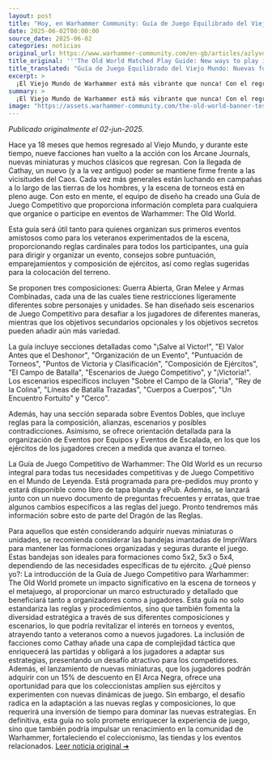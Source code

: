```yaml
---
layout: post
title: "Hoy, en Warhammer Community: Guía de Juego Equilibrado del Viejo Mundo: Nuevas formas de jugar en el Mundo de Leyenda - Comunidad Warhammer"
date: 2025-06-02T00:00:00
source_date: 2025-06-02
categories: noticias
original_url: https://www.warhammer-community.com/en-gb/articles/azlyvdkm/the-old-world-matched-play-guide-new-ways-to-play-in-the-world-of-legend/
title_original: '''The Old World Matched Play Guide: New ways to play in the World of Legend - Warhammer Community'''
title_translated: "Guía de Juego Equilibrado del Viejo Mundo: Nuevas formas de jugar en el Mundo de Leyenda - Comunidad Warhammer"
excerpt: >
  ¡El Viejo Mundo de Warhammer está más vibrante que nunca! Con el regreso de nueve facciones y la llegada de Cathay, los jugadores tienen nuevas y emocionantes formas de enfrentarse al Caos. La nueva Guía de Juego Equilibrado es el recurso definitivo para organizar y participar en eventos competitivos, ofreciendo reglas cardinales, consejos de organización y emocionantes escenarios de juego. Tanto si eres un veterano como si estás organizando tu primer evento, esta guía te proporcionará todo lo necesario para triunfar en el campo de batalla. Prepárate para unirte a la acción y descubrir nuevas estrategias en el Mundo de Leyenda.
summary: >
  ¡El Viejo Mundo de Warhammer está más vibrante que nunca! Con el regreso de nueve facciones y la llegada de Cathay, los jugadores tienen nuevas y emocionantes formas de enfrentarse al Caos. La nueva Guía de Juego Equilibrado es el recurso definitivo para organizar y participar en eventos competitivos, ofreciendo reglas cardinales, consejos de organización y emocionantes escenarios de juego. Tanto si eres un veterano como si estás organizando tu primer evento, esta guía te proporcionará todo lo necesario para triunfar en el campo de batalla. Prepárate para unirte a la acción y descubrir nuevas estrategias en el Mundo de Leyenda.
image: "https://assets.warhammer-community.com/the-old-world-banner-test.jpg"
---
```


*Publicado originalmente el 02-jun-2025.*

Hace ya 18 meses que hemos regresado al Viejo Mundo, y durante este tiempo, nueve facciones han vuelto a la acción con los Arcane Journals, nuevas miniaturas y muchos clásicos que regresan. Con la llegada de Cathay, un nuevo (y a la vez antiguo) poder se mantiene firme frente a las vicisitudes del Caos. Cada vez más generales están luchando en campañas a lo largo de las tierras de los hombres, y la escena de torneos está en pleno auge. Con esto en mente, el equipo de diseño ha creado una Guía de Juego Competitivo que proporciona información completa para cualquiera que organice o participe en eventos de Warhammer: The Old World.

Esta guía será útil tanto para quienes organizan sus primeros eventos amistosos como para los veteranos experimentados de la escena, proporcionando reglas cardinales para todos los participantes, una guía para dirigir y organizar un evento, consejos sobre puntuación, emparejamientos y composición de ejércitos, así como reglas sugeridas para la colocación del terreno.

Se proponen tres composiciones: Guerra Abierta, Gran Melee y Armas Combinadas, cada una de las cuales tiene restricciones ligeramente diferentes sobre personajes y unidades. Se han diseñado seis escenarios de Juego Competitivo para desafiar a los jugadores de diferentes maneras, mientras que los objetivos secundarios opcionales y los objetivos secretos pueden añadir aún más variedad.

La guía incluye secciones detalladas como "¡Salve al Victor!", "El Valor Antes que el Deshonor", "Organización de un Evento", "Puntuación de Torneos", "Puntos de Victoria y Clasificación", "Composición de Ejércitos", "El Campo de Batalla", "Escenarios de Juego Competitivo", y "¡Victoria!". Los escenarios específicos incluyen "Sobre el Campo de la Gloria", "Rey de la Colina", "Líneas de Batalla Trazadas", "Cuerpos a Cuerpos", "Un Encuentro Fortuito" y "Cerco".

Además, hay una sección separada sobre Eventos Dobles, que incluye reglas para la composición, alianzas, escenarios y posibles contradicciones. Asimismo, se ofrece orientación detallada para la organización de Eventos por Equipos y Eventos de Escalada, en los que los ejércitos de los jugadores crecen a medida que avanza el torneo.

La Guía de Juego Competitivo de Warhammer: The Old World es un recurso integral para todas tus necesidades competitivas y de Juego Competitivo en el Mundo de Leyenda. Está programada para pre-pedidos muy pronto y estará disponible como libro de tapa blanda y ePub. Además, se lanzará junto con un nuevo documento de preguntas frecuentes y erratas, que trae algunos cambios específicos a las reglas del juego. Pronto tendremos más información sobre esto de parte del Dragón de las Reglas.

Para aquellos que estén considerando adquirir nuevas miniaturas o unidades, se recomienda considerar las bandejas imantadas de ImpriWars para mantener las formaciones organizadas y seguras durante el juego. Estas bandejas son ideales para formaciones como 5x2, 5x3 o 5x4, dependiendo de las necesidades específicas de tu ejército.
¿Qué pienso yo?: La introducción de la Guía de Juego Competitivo para Warhammer: The Old World promete un impacto significativo en la escena de torneos y el metajuego, al proporcionar un marco estructurado y detallado que beneficiará tanto a organizadores como a jugadores. Esta guía no solo estandariza las reglas y procedimientos, sino que también fomenta la diversidad estratégica a través de sus diferentes composiciones y escenarios, lo que podría revitalizar el interés en torneos y eventos, atrayendo tanto a veteranos como a nuevos jugadores. La inclusión de facciones como Cathay añade una capa de complejidad táctica que enriquecerá las partidas y obligará a los jugadores a adaptar sus estrategias, presentando un desafío atractivo para los competidores. Además, el lanzamiento de nuevas miniaturas, que los jugadores podrán adquirir con un 15% de descuento en El Arca Negra, ofrece una oportunidad para que los coleccionistas amplíen sus ejércitos y experimenten con nuevas dinámicas de juego. Sin embargo, el desafío radica en la adaptación a las nuevas reglas y composiciones, lo que requerirá una inversión de tiempo para dominar las nuevas estrategias. En definitiva, esta guía no solo promete enriquecer la experiencia de juego, sino que también podría impulsar un renacimiento en la comunidad de Warhammer, fortaleciendo el coleccionismo, las tiendas y los eventos relacionados.
[Leer noticia original ➜](https://www.warhammer-community.com/en-gb/articles/azlyvdkm/the-old-world-matched-play-guide-new-ways-to-play-in-the-world-of-legend/)
